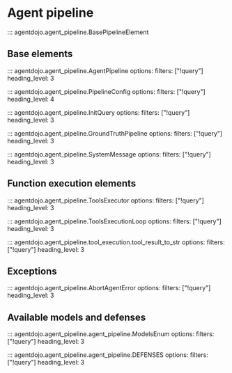 # Agent pipeline

::: agentdojo.agent_pipeline.BasePipelineElement


## Base elements

::: agentdojo.agent_pipeline.AgentPipeline
    options:
        filters: ["!query"]
        heading_level: 3

::: agentdojo.agent_pipeline.PipelineConfig
    options:
        filters: ["!query"]
        heading_level: 4

::: agentdojo.agent_pipeline.InitQuery
    options:
        filters: ["!query"]
        heading_level: 3

::: agentdojo.agent_pipeline.GroundTruthPipeline
    options:
        filters: ["!query"]
        heading_level: 3

::: agentdojo.agent_pipeline.SystemMessage
    options:
        filters: ["!query"]
        heading_level: 3

## Function execution elements

::: agentdojo.agent_pipeline.ToolsExecutor
    options:
        filters: ["!query"]
        heading_level: 3

::: agentdojo.agent_pipeline.ToolsExecutionLoop
    options:
        filters: ["!query"]
        heading_level: 3

::: agentdojo.agent_pipeline.tool_execution.tool_result_to_str
    options:
        filters: ["!query"]
        heading_level: 3

## Exceptions

::: agentdojo.agent_pipeline.AbortAgentError
    options:
        filters: ["!query"]
        heading_level: 3


## Available models and defenses

::: agentdojo.agent_pipeline.agent_pipeline.ModelsEnum
    options:
        filters: ["!query"]
        heading_level: 3


::: agentdojo.agent_pipeline.agent_pipeline.DEFENSES
    options:
        filters: ["!query"]
        heading_level: 3

